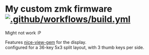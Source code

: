 # My custom zmk firmware [![.github/workflows/build.yml](https://github.com/LU-SIFE/zmk-config/actions/workflows/build.yml/badge.svg)](https://github.com/LU-SIFE/zmk-config/actions/workflows/build.yml)
Might not work :P

Features [nice-view-gem](https://github.com/M165437/nice-view-gem) for the display.<br>
configured for a 36-key 5x3 split layout, with 3 thumb keys per side.
